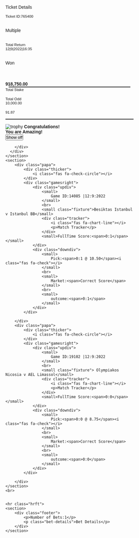 <!DOCTYPE html>
<html lang="en">
  <head>
    <meta charset="UTF-8" />
    <meta http-equiv="X-UA-Compatible" content="IE=edge" />
    <meta name="viewport" content="width=device-width, initial-scale=1.0" />
    <title>Document</title>
    <!-- <link rel="stylesheet" href="./Home.css" /> -->
    <script
      src="https://kit.fontawesome.com/ea0631fe92.js"
      crossorigin="anonymous"
    ></script>
    <style>
        *{
    margin: 0;
    box-sizing: border-box;
    padding: 0;

}
body{
    font-family: 'Franklin Gothic Medium', 'Arial Narrow', Arial, sans-serif;
    
}
.hr1{
    height: 3px;
    padding: none;
    border: none;
    background-color: rgb(94, 94, 94);
    margin: 0 10px;
}
hr{
    height: 3px;
    padding: none;
    border: none;
    background-color: rgb(94, 94, 94);
}
@media (max-width:570px) {
    .sec1{
        background-color: #15171d;
    }
    /* first div styling with red color */
    .first-div{
        background-color: rgb(204, 7, 7);
        display: flex;
        padding: 7px;
        justify-content: space-evenly;
    }
    .first-div p{
        color: white;
        font-size: 23px;
        position: relative;
        right: 10vw;
    }
    .first-div .fa-arrow-left,.fa-home{
        color: white;
        font-size: 27px;
    }
    .fa-home{
        position: relative;
        left: 7vw;
    }
    .fa-arrow-left{
        position: relative;
        right: 7vw;
    }
/* second div styling */
    .second-div{
        display: flex;
        justify-content: space-between;
        padding: 10px;
    }
    .sec-div-inner1 small{
        color: rgb(124, 124, 124);
        font-size: 16px;
    }
    .sec-div-inner1 p{
        font-size: 20px;
        color: rgb(231, 231, 231);
    }
    .sec-div-inner2 .won{
        display: flex;
    }
    .sec-div-inner2 .won p{
        position: relative;
        left: 9px;
        font-size: 20px;
        color:#1BB64E;
    }
    .sec-div-inner2 .fa-trophy{
        color:#1BB64E;
    }
    .sec-div-inner2 small{
        color: rgb(124, 124, 124);
        font-size: 16px;
    }
    .sec-div-inner2 h4{
        color:#1BB64E;
        font-size: 21px;

    }
    /* third div styling */
    .third-div{
        display: flex;
        justify-content: space-between;
        padding: 10px;
    }
    .fourth-div{
        display: flex;
        padding: 10px;
        background-image: url("./newpurple77.jpg");
        height: 80px;
        justify-content: space-between;
    }
    .fourth-div img{
        width: 60px;
        position: relative;
        bottom: 10px;

    }
    .fourth-div strong{
        color: rgb(221, 221, 221);
        font-size: 20px;
    }
    .fourth-div button{
        padding: 15px;
        border: none;
        background-color: orange;
        color: black;
        border-radius: 3px;
        font-weight: 700;
    }
/* next section div showing results styling */
.papa{
    padding: 10px;
    display: flex;
    padding: 10px;
    justify-content: space-between;
}
.gamesright{
    position: relative;
    /* right:25%; */
}
.papa .thicker .fa-check-circle{
    position: relative;
    top: 45%;
    color:#1BB64E;
}
.papa small{
    color: rgb(131, 131, 131);
}
.papa .fixture{
    color: black;
}
.papa .tracker{
    display: flex;
    color:#1BB64E;

}
.papa .fa-chart-line{
    margin-right: 5px;
    color:#1BB64E;

}
.papa .fa-check{
    color:#1BB64E;
}
.papa .tracker p{
    font-size: 13px;
}
.papa span{
    color: black;
}
.papa .downdiv{
    background-color: rgb(219, 219, 219);
    border-radius: 3px;
    padding: 7px;
    width: 250px;
}
/* footer section */
.footer{
    padding: 10px;
    justify-content: space-between;
    display: flex;
}
.hrft{
    background-color: rgb(221, 221, 221);
}
.bet-details{
    color:#1BB64E;
}
}






@media (min-width:571px) {
    .sec1{
        background-color: #15171d;
    }
    /* first div styling with red color */
    .first-div{
        background-color: rgb(204, 7, 7);
        display: flex;
        padding: 7px;
        justify-content: space-evenly;
    }
    .first-div p{
        color: white;
        font-size: 23px;
        position: relative;
        right: 10vw;
    }
    .first-div .fa-arrow-left,.fa-home{
        color: white;
        font-size: 27px;
    }
    .fa-home{
        position: relative;
        left: 7vw;
    }
    .fa-arrow-left{
        position: relative;
        right: 7vw;
    }
    /* second div styling */
    .second-div{
        display: flex;
        justify-content: space-between;
        padding: 10px;
    }
    .sec-div-inner1 small{
        color: rgb(124, 124, 124);
        font-size: 16px;
    }
    .sec-div-inner1 p{
        font-size: 20px;
        color: rgb(231, 231, 231);
    }
    .sec-div-inner2 .won{
        display: flex;
    }
    .sec-div-inner2 .won p{
        position: relative;
        left: 9px;
        font-size: 20px;
        color:#1BB64E;
    }
    .sec-div-inner2 .fa-trophy{
        color:#1BB64E;
    }
    .sec-div-inner2 small{
        color: rgb(124, 124, 124);
        font-size: 16px;
    }
    .sec-div-inner2 h4{
        color:#1BB64E;
        font-size: 21px;
    
    }
    /* third div styling */
    .third-div{
        display: flex;
        justify-content: space-between;
        padding: 10px;
    }
    .fourth-div{
        display: flex;
        padding: 10px;
        background-image: url("./newpurple77.jpg");
        height: 80px;
        justify-content: space-between;
    }
    .fourth-div img{
        width: 100px;
        height: 100px;
        position: relative;
        bottom: 30px;
    
    }
    .fourth-div strong{
        color: rgb(221, 221, 221);
        font-size: 20px;
    }
    .fourth-div button{
        padding: 15px;
        border: none;
        background-color: orange;
        color: black;
        border-radius: 3px;
        font-weight: 700;
    }
    /* next section div showing results styling */
    .papa{
    padding: 10px;
    display: flex;
    padding: 10px;
    justify-content: space-between;
    }
    .gamesright{
    position: relative;
    right:25%;
    }
    .papa .thicker .fa-check-circle{
    position: relative;
    top: 45%;
    color:#1BB64E;
    font-size: 30px;
    }
    .papa small{
    color: rgb(131, 131, 131);
    }
    .papa .fixture{
    color: black;
    }
    .papa .tracker{
    display: flex;
    color:#1BB64E;
    
    }
    .papa .fa-chart-line{
    margin-right: 5px;
    color:#1BB64E;
    
    }
    .papa .fa-check{
    color:#1BB64E;
    }
    .papa .tracker p{
    font-size: 13px;
    }
    .papa span{
    color: black;
    }
    .papa .downdiv{
    background-color: rgb(219, 219, 219);
    border-radius: 3px;
    padding: 7px;
    width: 500px;
    }
    /* footer section */
    .footer{
    padding: 10px;
    justify-content: space-between;
    display: flex;
    }
    .hrft{
    background-color: rgb(221, 221, 221);
    }
    .bet-details{
    color:#1BB64E;
    }
    
}
    </style>
  </head>
  <body>
    <section class="sec1">
      <!-- first div -->
      <div class="first-div">
        <i class="fas fa-arrow-left"></i>
        <p>Ticket Details</p>
        <i class="fas fa-home"></i>
      </div>
      <!-- second div -->
      <div class="second-div">
        <div class="sec-div-inner1">
          <small>Ticket ID:765400</small>
          <br />
          <br />
          <p>Multiple</p>
          <br />
          <small>Total Return</small>
        </div>
        <div class="sec-div-inner2">
          <small>12|9|2022|16:35</small>
          <br />
          <br />
          <div class="won">
            <i class="fas fa-trophy"></i>
            <p>Won</p>
          </div>
          <br />
          <h4>918,750.00</h4>
        </div>
      </div>
      <hr class="hr1" />
      <!-- third div -->
      <div class="third-div">
        <div class="sec-div-inner1">
          <small>Total Stake</small>
          <br />
          <br />
          <small>Total Odd</small>
        </div>
        <div class="sec-div-inner2">
          <small>10,000.00</small>
          <br />
          <br />
          <small>91.87</small>
        </div>
      </div>
      <hr class="hr2" />
      <!-- fourth div -->
      <div class="fourth-div">
        <img
          src="./869c607551f2f89cc65bce46cc67d08c-removebg-preview.png"
          alt="trophy"
        />
        <strong>Congratulations!<br />You are Amazing!</strong>
        <div>
            <button>Show off</button>

        </div>
      </div>
    </section>
    <section>
        <div class="papa">
            <div class="thicker">
                <i class="fas fa-check-circle"></i>
            </div>
            <div class="gamesright">
                <div class="updiv">
                    <small>
                        Game ID:14085 |12:9:2022
                    </small>
                    <br>
                    <small class="fixture">Besiktas Istanbul v Istanbul BB</small>
                    <div class="tracker">
                        <i class="fas fa-chart-line"></i>
                        <p>Match Tracker</p>
                    </div>
                    <small>FullTime Score:<span>0:1</span></small>
                </div>
                <div class="downdiv">
                    <small>
                        Pick:<span>0:1 @ 10.50</span><i class="fas fa-check"></i>
                    </small>
                    <br>
                    <small>
                        Market:<span>Correct Score</span>
                    </small>
                    <br>
                    <small>
                        outcome:<span>0:1</span>
                    </small>
                </div>
            </div>
           
        </div>
        <div class="papa">
            <div class="thicker">
                <i class="fas fa-check-circle"></i>
            </div>
            <div class="gamesright">
                <div class="updiv">
                    <small>
                        Game ID:19102 |12:9:2022
                    </small>
                    <br>
                    <small class="fixture"> Olympiakos Nicosia v AEL Limassol</small>
                    <div class="tracker">
                        <i class="fas fa-chart-line"></i>
                        <p>Match Tracker</p>
                    </div>
                    <small>FullTime Score:<span>0:0</span></small>
                </div>
                <div class="downdiv">
                    <small>
                        Pick:<span>0:0 @ 8.75</span><i class="fas fa-check"></i>
                    </small>
                    <br>
                    <small>
                        Market:<span>Correct Score</span>
                    </small>
                    <br>
                    <small>
                        outcome:<span>0:0</span>
                    </small>
                </div>
            </div>
           
        </div>
    </section>
    <br>
   
   
    <hr class="hrft">
    <section>
        <div class="footer">
            <p>Number of Bets:1</p>
            <p class="bet-details">Bet Details</p>
        </div>
    </section>
  </body>
</html>





